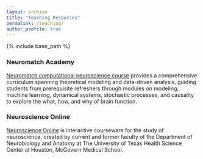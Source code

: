 ```yaml
---
layout: archive
title: "Teaching Resources"
permalink: /teaching/
author_profile: true
---
```


{% include base_path %}
### Neuromatch Academy
[Neuromatch computational neuroscience course](https://compneuro.neuromatch.io/tutorials/intro.html) provides a comprehensive curriculum spanning theoretical modeling and data-driven analysis, guiding students from prerequisite refreshers through modules on modeling, machine learning, dynamical systems, stochastic processes, and causality to explore the what, how, and why of brain function.

### Neuroscience Online
[Neuroscience Online](https://nba.uth.tmc.edu/neuroscience/index.htm) is interactive courseware for the study of neuroscience, created by current and former faculty of the Department of Neurobiology and Anatomy at The University of Texas Health Science Center at Houston, McGovern Medical School.

